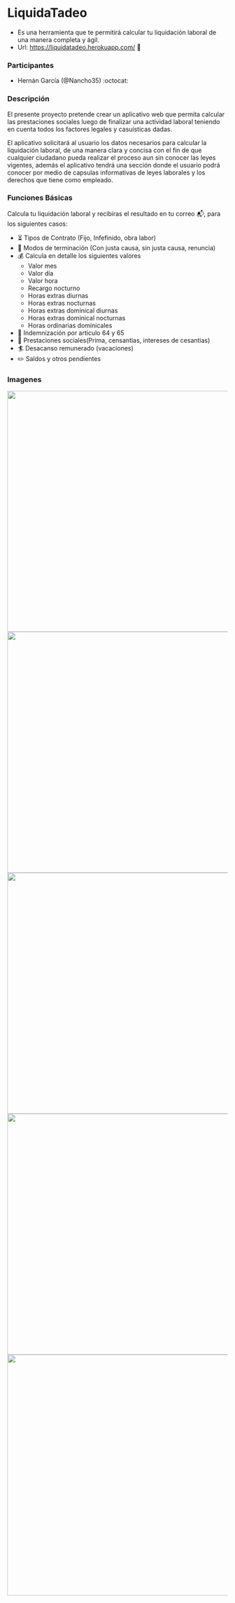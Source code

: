 # LiquidaTadeo

- Es una herramienta que te permitirá calcular tu liquidación laboral de una manera completa y ágil.
- Url: https://liquidatadeo.herokuapp.com/ :mega:


### Participantes
- Hernán García (@Nancho35) 		:octocat:

### Descripción 

El presente proyecto pretende crear un aplicativo web que permita calcular las prestaciones sociales luego de finalizar una actividad laboral teniendo en cuenta todos los factores legales y casuísticas dadas.

El aplicativo solicitará al usuario los datos necesarios para calcular la liquidación laboral, de una manera clara y concisa con el fin de que cualquier ciudadano pueda realizar el proceso aun sin conocer las leyes vigentes, además el aplicativo tendrá una sección donde el usuario podrá conocer por medio de capsulas informativas de leyes laborales y los derechos que tiene como empleado.



### Funciones Básicas

Calcula tu liquidación laboral y recibiras el resultado en tu correo :mailbox_with_mail:, para los siguientes casos:

- :hourglass_flowing_sand: Tipos de Contrato (Fijo, Infefinido, obra labor) 
- :scroll: Modos de terminación (Con justa causa, sin justa causa, renuncia)  
- :moneybag: Calcula en detalle los siguientes valores 
  - Valor mes
  - Valor día
  - Valor hora
  - Recargo nocturno
  - Horas extras diurnas
  - Horas extras nocturnas
  - Horas extras dominical diurnas
  - Horas extras dominical nocturnas
  - Horas ordinarias dominicales
- :money_with_wings: Indemnización por articulo 64 y 65 
- :gem: Prestaciones sociales(Prima, censantias, intereses de cesantias) 
- :surfer: Desacanso remunerado (vacaciones) 
- :pencil2: Saldos y otros pendientes 


### Imagenes
<img src="https://i.imgur.com/mX0e7qU.png" width="550" />
<img src="https://i.imgur.com/HxgBE2p.png" width="550" />
<img src="https://i.imgur.com/hmQT1pb.png" width="550" />
<img src="https://i.imgur.com/ZOH7wzX.png" width="550" />
<img src="https://i.imgur.com/30GPSjs.png" width="550" />
